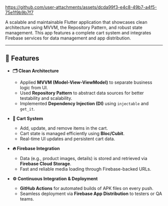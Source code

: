 

https://github.com/user-attachments/assets/dcda99f3-e4c8-49b7-a4f5-75e1f9b9b7f7

A scalable and maintainable Flutter application that showcases clean architecture using MVVM, the Repository Pattern, and robust state management. This app features a complete cart system and integrates Firebase services for data management and app distribution.

---

## 🚀 Features

- **🗂️ Clean Architecture**
  - Applied **MVVM (Model-View-ViewModel)** to separate business logic from UI.
  - Used **Repository Pattern** to abstract data sources for better testability and scalability.
  - Implemented **Dependency Injection (DI)** using `injectable` and `get_it`.

- **🛒 Cart System**
  - Add, update, and remove items in the cart.
  - Cart state is managed efficiently using **Bloc/Cubit**.
  - Real-time UI updates and persistent cart data.

- **🔥 Firebase Integration**
  - Data (e.g., product images, details) is stored and retrieved via **Firebase Cloud Storage**.
  - Fast and reliable media loading through Firebase-backed URLs.

- **⚙️ Continuous Integration & Deployment**
  - **GitHub Actions** for automated builds of APK files on every push.
  - Seamless deployment via **Firebase App Distribution** to testers or QA teams.
